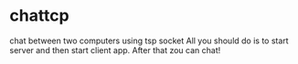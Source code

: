 # chattcp
chat between two computers using tsp socket
All you should do is to start server and then start client app. After that zou can chat!
